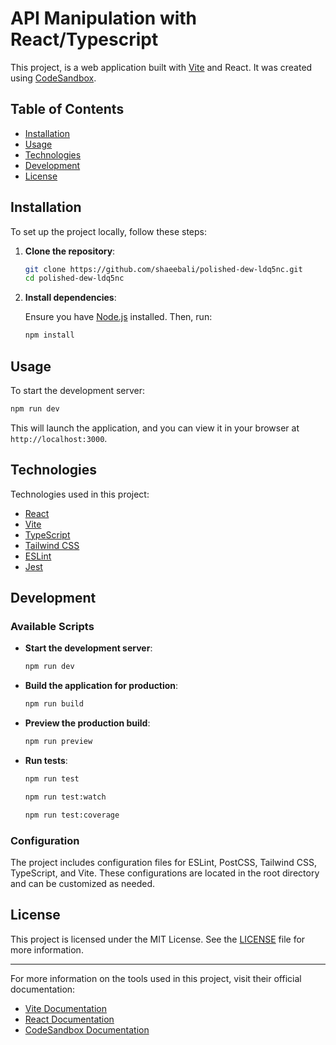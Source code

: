 # API Manipulation with React/Typescript

This project, is a web application built with [Vite](https://vitejs.dev/) and React. It was created using [CodeSandbox](https://codesandbox.io/).

## Table of Contents

- [Installation](#installation)
- [Usage](#usage)
- [Technologies](#tecnologies)
- [Development](#development)
- [License](#license)

## Installation

To set up the project locally, follow these steps:

1. **Clone the repository**:

   ```bash
   git clone https://github.com/shaeebali/polished-dew-ldq5nc.git
   cd polished-dew-ldq5nc
   ```

2. **Install dependencies**:

   Ensure you have [Node.js](https://nodejs.org/) installed. Then, run:

   ```bash
   npm install
   ```

## Usage

To start the development server:

```bash
npm run dev
```

This will launch the application, and you can view it in your browser at `http://localhost:3000`.

## Technologies

Technologies used in this project:
- [React](https://reactjs.org/)
- [Vite](https://vitejs.dev/)
- [TypeScript](https://www.typescriptlang.org/)
- [Tailwind CSS](https://tailwindcss.com/)
- [ESLint](https://eslint.org/)
- [Jest](https://jestjs.io/)


## Development

### Available Scripts

- **Start the development server**:

  ```bash
  npm run dev
  ```

- **Build the application for production**:

  ```bash
  npm run build
  ```

- **Preview the production build**:

  ```bash
  npm run preview
  ```

- **Run tests**:


  ```bash
  npm run test
  ```
  
  ```bash
  npm run test:watch
  ```
  
  ```bash
  npm run test:coverage
  ```

### Configuration

The project includes configuration files for ESLint, PostCSS, Tailwind CSS, TypeScript, and Vite. These configurations are located in the root directory and can be customized as needed.



## License

This project is licensed under the MIT License. See the [LICENSE](LICENSE) file for more information.

---

For more information on the tools used in this project, visit their official documentation:

- [Vite Documentation](https://vitejs.dev/)
- [React Documentation](https://reactjs.org/)
- [CodeSandbox Documentation](https://codesandbox.io/docs) 
